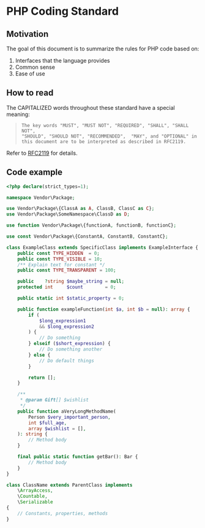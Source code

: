 # PHP Coding Standard

## Motivation

The goal of this document is to summarize the rules for PHP code based on:

1. Interfaces that the language provides
2. Common sense
3. Ease of use

## How to read

The CAPITALIZED words throughout these standard have a special meaning:

> ```text
> The key words "MUST", "MUST NOT", "REQUIRED", "SHALL", "SHALL NOT",
> "SHOULD", "SHOULD NOT", "RECOMMENDED",  "MAY", and "OPTIONAL" in 
> this document are to be interpreted as described in RFC2119.
> ```

Refer to [RFC2119](https://www.ietf.org/rfc/rfc2119) for details.

## Code example

```php
<?php declare(strict_types=1);

namespace Vendor\Package;

use Vendor\Package\{ClassA as A, ClassB, ClassC as C};
use Vendor\Package\SomeNamespace\ClassD as D;

use function Vendor\Package\{functionA, functionB, functionC};

use const Vendor\Package\{ConstantA, ConstantB, ConstantC};

class ExampleClass extends SpecificClass implements ExampleInterface {
    public const TYPE_HIDDEN  = 0;
    public const TYPE_VISIBLE = 10;
    /** Explain text for constant */
    public const TYPE_TRANSPARENT = 100;

    public    ?string $maybe_string = null;
    protected int     $count        = 0;

    public static int $static_property = 0;

    public function exampleFunction(int $a, int $b = null): array {
        if (
            $long_expression1
            && $long_expression2
        ) {
            // Do something
        } elseif ($short_expression) {
            // Do something another
        } else {
            // Do default things
        }

        return [];
    }

    /**
     * @param Gift[] $wishlist
     */
    public function aVeryLongMethodName(
        Person $very_important_person,
        int $full_age,
        array $wishlist = [],
    ): string {
        // Method body
    }

    final public static function getBar(): Bar {
        // Method body
    }
}

class ClassName extends ParentClass implements
    \ArrayAccess,
    \Countable,
    \Serializable
{
    // Constants, properties, methods
}
```

